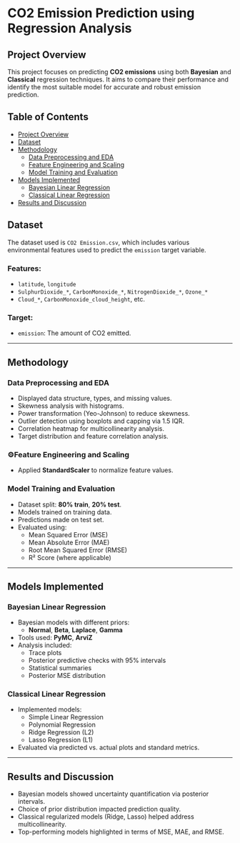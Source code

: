 # CO2 Emission Prediction using Regression Analysis

## Project Overview
This project focuses on predicting **CO2 emissions** using both **Bayesian** and **Classical** regression techniques. It aims to compare their performance and identify the most suitable model for accurate and robust emission prediction.

## Table of Contents
- [Project Overview](#-project-overview)
- [Dataset](#-dataset)
- [Methodology](#-methodology)
  - [Data Preprocessing and EDA](#-data-preprocessing-and-eda)
  - [Feature Engineering and Scaling](#-feature-engineering-and-scaling)
  - [Model Training and Evaluation](#-model-training-and-evaluation)
- [Models Implemented](#-models-implemented)
  - [Bayesian Linear Regression](#-bayesian-linear-regression)
  - [Classical Linear Regression](#-classical-linear-regression)
- [Results and Discussion](#-results-and-discussion)


##  Dataset
The dataset used is `CO2 Emission.csv`, which includes various environmental features used to predict the `emission` target variable.

### Features:
- `latitude`, `longitude`
- `SulphurDioxide_*`, `CarbonMonoxide_*`, `NitrogenDioxide_*`, `Ozone_*`
- `Cloud_*`, `CarbonMonoxide_cloud_height`, etc.

### Target:
- `emission`: The amount of CO2 emitted.

---

##  Methodology

###  Data Preprocessing and EDA
- Displayed data structure, types, and missing values.
- Skewness analysis with histograms.
- Power transformation (Yeo-Johnson) to reduce skewness.
- Outlier detection using boxplots and capping via 1.5 IQR.
- Correlation heatmap for multicollinearity analysis.
- Target distribution and feature correlation analysis.

### ⚙Feature Engineering and Scaling
- Applied **StandardScaler** to normalize feature values.

###  Model Training and Evaluation
- Dataset split: **80% train**, **20% test**.
- Models trained on training data.
- Predictions made on test set.
- Evaluated using:
  - Mean Squared Error (MSE)
  - Mean Absolute Error (MAE)
  - Root Mean Squared Error (RMSE)
  - R² Score (where applicable)

---

##  Models Implemented

### Bayesian Linear Regression
- Bayesian models with different priors:
  - **Normal**, **Beta**, **Laplace**, **Gamma**
- Tools used: **PyMC**, **ArviZ**
- Analysis included:
  - Trace plots
  - Posterior predictive checks with 95% intervals
  - Statistical summaries
  - Posterior MSE distribution

###  Classical Linear Regression
- Implemented models:
  - Simple Linear Regression
  - Polynomial Regression
  - Ridge Regression (L2)
  - Lasso Regression (L1)
- Evaluated via predicted vs. actual plots and standard metrics.

---

## Results and Discussion
- Bayesian models showed uncertainty quantification via posterior intervals.
- Choice of prior distribution impacted prediction quality.
- Classical regularized models (Ridge, Lasso) helped address multicollinearity.
- Top-performing models highlighted in terms of MSE, MAE, and RMSE.

